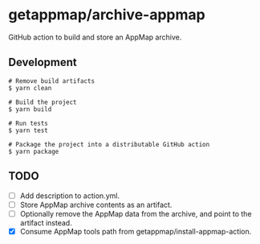 # getappmap/archive-appmap

GitHub action to build and store an AppMap archive.

## Development

```
# Remove build artifacts
$ yarn clean

# Build the project
$ yarn build

# Run tests
$ yarn test

# Package the project into a distributable GitHub action
$ yarn package
```

## TODO

- [ ] Add description to action.yml.
- [ ] Store AppMap archive contents as an artifact.
- [ ] Optionally remove the AppMap data from the archive, and point to the artifact instead.
- [x] Consume AppMap tools path from getappmap/install-appmap-action.
